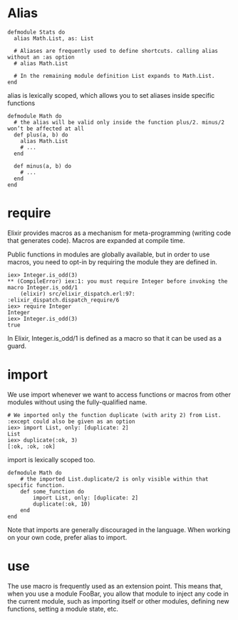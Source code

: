 # Alias

    defmodule Stats do
      alias Math.List, as: List
      
      # Aliases are frequently used to define shortcuts. calling alias without an :as option
      # alias Math.List
      
      # In the remaining module definition List expands to Math.List.
    end
    
alias is lexically scoped, which allows you to set aliases inside specific functions

    defmodule Math do
      # the alias will be valid only inside the function plus/2. minus/2 won’t be affected at all
      def plus(a, b) do
        alias Math.List
        # ...
      end

      def minus(a, b) do
        # ...
      end
    end

# require
Elixir provides macros as a mechanism for meta-programming (writing code that generates code). Macros are expanded at compile time.

Public functions in modules are globally available, but in order to use macros, you need to opt-in by requiring the module they are defined in.

    iex> Integer.is_odd(3)
    ** (CompileError) iex:1: you must require Integer before invoking the macro Integer.is_odd/1
        (elixir) src/elixir_dispatch.erl:97: :elixir_dispatch.dispatch_require/6
    iex> require Integer
    Integer
    iex> Integer.is_odd(3)
    true
In Elixir, Integer.is_odd/1 is defined as a macro so that it can be used as a guard. 

# import
We use import whenever we want to access functions or macros from other modules without using the fully-qualified name. 

    # We imported only the function duplicate (with arity 2) from List. :except could also be given as an option
    iex> import List, only: [duplicate: 2]
    List
    iex> duplicate(:ok, 3)
    [:ok, :ok, :ok]

import is lexically scoped too. 

    defmodule Math do
        # the imported List.duplicate/2 is only visible within that specific function.
        def some_function do
            import List, only: [duplicate: 2]
            duplicate(:ok, 10)
        end
    end
Note that imports are generally discouraged in the language. When working on your own code, prefer alias to import.

# use
The use macro is frequently used as an extension point. 
This means that, when you use a module FooBar, you allow that module to inject any code in the current module, such as importing itself or other modules, defining new functions, setting a module state, etc.
